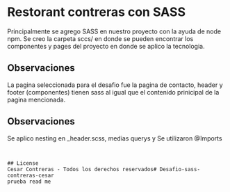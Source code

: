 # Restorant contreras con SASS

Principalmente se agrego SASS en nuestro proyecto con la ayuda de node npm. Se creo la carpeta sccs/ en donde se pueden encontrar los componentes y pages del proyecto en donde se aplico la tecnologia.

## Observaciones

La pagina seleccionada para el desafio fue la pagina de contacto, header y footer (componentes) tienen sass al igual que el contenido prinicipal de la pagina mencionada.

## Observaciones

Se aplico nesting en _header.scss, medias querys y 
Se utilizaron @Imports 



```


## License
Cesar Contreras - Todos los derechos reservados# Desafio-sass-contreras-cesar
prueba read me

